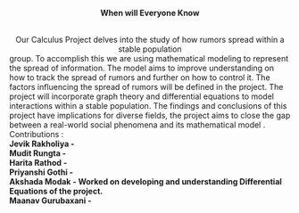 <b><center>When will Everyone Know</center></b>
<br>
<center>Our Calculus Project delves into the study of how rumors spread within a stable population</center>
group. To accomplish this we are using mathematical modeling to represent the spread
of information. The model aims to improve understanding on how to track the spread of
rumors and further on how to control it. The factors influencing the spread of rumors will
be defined in the project.
The project will incorporate graph theory and differential equations to model interactions
within a stable population.
The findings and conclusions of this project have implications for diverse fields, the project
aims to close the gap between a real-world social phenomena and its mathematical model .
<br> 
Contributions :
<br>
<b>Jevik Rakholiya -  </b>
<br>
<b>Mudit Rungta -  </b>
<br>
<b>Harita Rathod -  </b>
<br>
<b>Priyanshi Gothi -  </b>
<br>
<b>Akshada Modak - Worked on developing and understanding Differential Equations of the project. </b>
<br>
<b>Maanav Gurubaxani -  </b>
<br>

